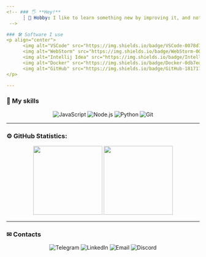 ```yaml
---
<!-- ### 🖐 **Hey!**
      ┆ 🧪 Hobby: I like to learn something new by improving it, and not just steal some code.
 -->

### 🛠 Software I use
<p align="center">
      <img alt="VSCode" src="https://img.shields.io/badge/VSCode-0078d7?&style=for-the-badge&logo=visual-studio-code&logoColor=white" />
      <img alt="WebStorm" src="https://img.shields.io/badge/WebStorm-000000?style=for-the-badge&logo=webstorm&logoColor=00b8f5" />
      <img alt="Intellij Idea" src="https://img.shields.io/badge/Intellij%20Idea%20%20-fe315d?&style=for-the-badge&logo=intellij-idea&logoColor=white" />
      <img alt="Docker" src="https://img.shields.io/badge/Docker-0db7ed?style=for-the-badge&logo=docker&logoColor=white" />
      <img alt="GitHub" src="https://img.shields.io/badge/GitHub-181717?style=for-the-badge&logo=github&logoColor=white" />
</p>

---
```


### 🔑 My skills
<p align="center">
      <img alt="JavaScript" src="https://img.shields.io/badge/JavaScript-F7DF1E?&style=for-the-badge&logo=JavaScript&logoColor=222222" />
      <img alt="Node.js" src="https://img.shields.io/badge/Node.js-339933?style=for-the-badge&logo=node.js&logoColor=white" />
      <img alt="Python" src="https://img.shields.io/badge/Python-3776AB?style=for-the-badge&logo=Python&logoColor=white" />
      <img alt="Git" src="https://img.shields.io/badge/Git-F05032?style=for-the-badge&logo=git&logoColor=white" />
</p>

---

### ⚙️ GitHub Statistics:

<div align="center">
      <img height="180em" src="https://github-readme-stats.vercel.app/api?username=neisvestny&show_icons=true&theme=dark&count_private=true&include_all_commits=true"/>
      <img height="180em" src="https://github-readme-stats.vercel.app/api/top-langs/?username=neisvestny&layout=compact&theme=dark"/>
</div>

---

### ✉ Contacts
<p align="center">
      <a href="https://t.me/neisvestny" style="text-decoration: none;"> 
            <img alt="Telegram" src="https://img.shields.io/badge/Telegram-2CA5E0?&style=for-the-badge&logo=Telegram&logoColor=white" /> 
      </a>
      <a href="https://www.linkedin.com/in/neisvestny/" style="text-decoration: none;"> 
            <img alt="LinkedIn" src="https://img.shields.io/badge/LinkedIn-0077B5?&style=for-the-badge&logo=LinkedIn&logoColor=white" /> 
      </a>
      <a href="mailto:kishkunou_ruslan@mail.ru" style="text-decoration: none;"> 
            <img alt="Email" src="https://img.shields.io/badge/Email-D14836?&style=for-the-badge&logo=Gmail&logoColor=white" /> 
      </a>
      <a href="https://discord.com/users/681228391508213830" style="text-decoration: none;"> 
            <img alt="Discord" src="https://img.shields.io/badge/Discord-7289DA?&style=for-the-badge&logo=Discord&logoColor=white" /> 
      </a>
</p>

